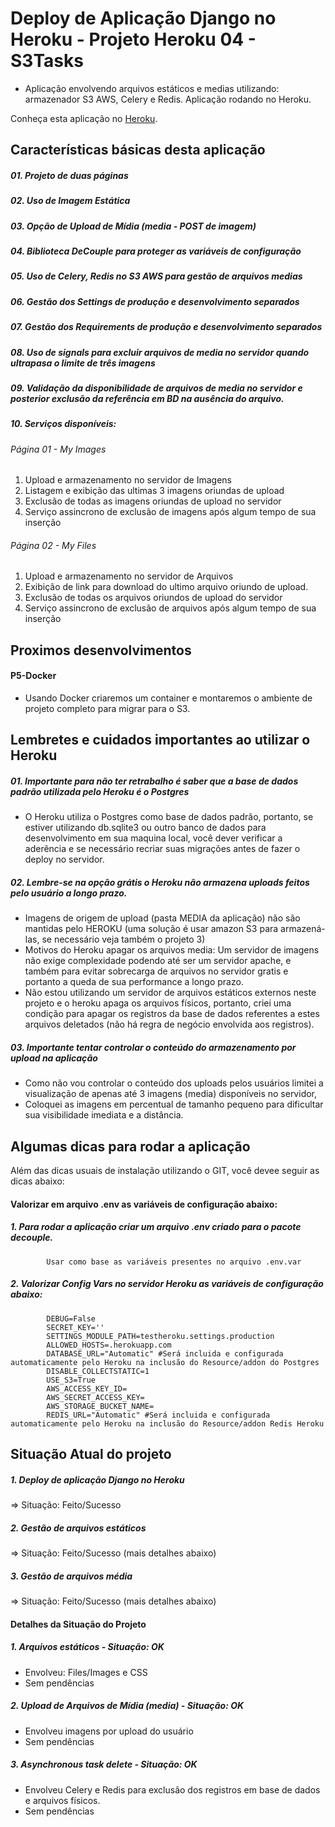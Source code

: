 # Deploy de Aplicação Django no Heroku - Projeto Heroku 04 - S3Tasks
* Aplicação envolvendo arquivos estáticos e medias utilizando: armazenador S3 AWS, Celery e Redis. Aplicação rodando no Heroku.   

Conheça esta aplicação no [Heroku](https://herokus3task.herokuapp.com).

## Características básicas desta aplicação
##### 01. Projeto de duas páginas 
##### 02. Uso de Imagem Estática
##### 03. Opção de Upload de Mídia (media - POST de imagem)
##### 04. Biblioteca DeCouple para proteger as variáveis de configuração
##### 05. Uso de Celery, Redis no S3 AWS para gestão de arquivos medias
##### 06. Gestão dos Settings de produção e desenvolvimento separados
##### 07. Gestão dos Requirements de produção e desenvolvimento separados
##### 08. Uso de signals para excluir arquivos de media no servidor quando ultrapasa o limite de três imagens
##### 09. Validação da disponibilidade de arquivos de media no servidor e posterior exclusão da referência em BD na ausência do arquivo.
##### 10. Serviços disponíveis:
###### Página 01 - My Images 
   01. Upload e armazenamento no servidor de Imagens
   02. Listagem e exibição das ultimas 3 imagens oriundas de upload
   03. Exclusão de todas as imagens oriundas de upload no servidor
   04. Serviço assincrono de exclusão de imagens após algum tempo de sua inserção
###### Página 02 - My Files
   01. Upload e armazenamento no servidor de Arquivos
   02. Exibição de link para download do ultimo arquivo oriundo de upload.
   03. Exclusão de todas os arquivos oriundos de upload do servidor
   04. Serviço assincrono de exclusão de arquivos após algum tempo de sua inserção

## Proximos desenvolvimentos
#### P5-Docker
* Usando Docker criaremos um container e montaremos o ambiente de projeto completo para migrar para o S3.
           
## Lembretes e cuidados importantes ao utilizar o Heroku
##### 01. Importante para não ter retrabalho é saber que a base de dados padrão utilizada pelo Heroku é o Postgres
* O Heroku utiliza o Postgres como base de dados padrão, portanto, se estiver utilizando db.sqlite3 ou outro banco de dados para desenvolvimento em sua maquina local, você dever verificar a aderência e se necessário recriar suas migrações antes de fazer o deploy no servidor.
##### 02. Lembre-se na opção grátis o Heroku não armazena uploads feitos pelo usuário a longo prazo.
* Imagens de origem de upload (pasta MEDIA da aplicação) não são mantidas pelo HEROKU (uma solução é usar amazon S3 para armazená-las, se necessário veja também o projeto 3)
* Motivos do Heroku apagar os arquivos media: Um servidor de imagens não exige complexidade podendo até ser um servidor apache, e também para evitar sobrecarga de arquivos no servidor gratis e portanto a queda de sua performance a longo prazo.
* Não estou utilizando um servidor de arquivos estáticos externos neste projeto e o heroku apaga os arquivos físicos, portanto, criei uma condição para apagar os registros da base de dados referentes a estes arquivos deletados (não há regra de negócio envolvida aos registros).
##### 03. Importante tentar controlar o conteúdo do armazenamento por upload na aplicação 
* Como não vou controlar o conteúdo dos uploads pelos usuários limitei a visualização de apenas até 3 imagens (media) disponíveis no servidor, 
* Coloquei as imagens em percentual de tamanho pequeno para dificultar sua visibilidade imediata e a distância.

## Algumas dicas para rodar a aplicação
 Além das dicas usuais de instalação utilizando o GIT, você devee seguir as dicas abaixo:
 
#### Valorizar em arquivo .env as variáveis de configuração abaixo:
 
##### 1. Para rodar a aplicação criar um arquivo .env criado para o pacote decouple.
            Usar como base as variáveis presentes no arquivo .env.var
            
##### 2. Valorizar Config Vars no servidor Heroku as variáveis de configuração abaixo:
            DEBUG=False
            SECRET_KEY=''
            SETTINGS_MODULE_PATH=testheroku.settings.production
            ALLOWED_HOSTS=.herokuapp.com 
            DATABASE_URL="Automatic" #Será incluida e configurada automaticamente pelo Heroku na inclusão do Resource/addon do Postgres
            DISABLE_COLLECTSTATIC=1
            USE_S3=True
            AWS_ACCESS_KEY_ID=
            AWS_SECRET_ACCESS_KEY=
            AWS_STORAGE_BUCKET_NAME=
            REDIS_URL="Automatic" #Será incluida e configurada automaticamente pelo Heroku na inclusão do Resource/addon Redis Heroku
                          
## Situação Atual do projeto
##### 1. Deploy de aplicação Django no Heroku 
=> Situação: Feito/Sucesso
##### 2. Gestão de arquivos estáticos 
=> Situação: Feito/Sucesso (mais detalhes abaixo) 
##### 3. Gestão de arquivos média 
=> Situação: Feito/Sucesso (mais detalhes abaixo)

#### Detalhes da Situação do Projeto

##### 1. Arquivos estáticos - Situação: OK
* Envolveu: Files/Images e CSS
* Sem pendências

##### 2. Upload de Arquivos de Mídia (media) - Situação: OK
* Envolveu imagens por upload do usuário
* Sem pendências

##### 3. Asynchronous task delete - Situação: OK
* Envolveu Celery e Redis para exclusão dos registros em base de dados e arquivos físicos.
* Sem pendências